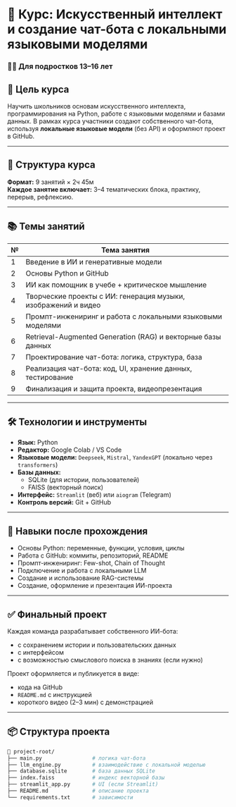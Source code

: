 # 📘 Курс: Искусственный интеллект и создание чат-бота с локальными языковыми моделями

### 👩‍💻 Для подростков 13–16 лет

## 🎯 Цель курса
Научить школьников основам искусственного интеллекта, программирования на Python, работе с языковыми моделями и базами данных. В рамках курса участники создают собственного чат-бота, используя **локальные языковые модели** (без API) и оформляют проект в GitHub.

---

## 🧩 Структура курса
**Формат:** 9 занятий × 2ч 45м  
**Каждое занятие включает:** 3–4 тематических блока, практику, перерыв, рефлексию.

---

## 📚 Темы занятий

| № | Тема занятия |
|---|--------------|
| 1 | Введение в ИИ и генеративные модели |
| 2 | Основы Python и GitHub |
| 3 | ИИ как помощник в учебе + критическое мышление |
| 4 | Творческие проекты с ИИ: генерация музыки, изображений и видео |
| 5 | Промпт-инжениринг и работа с локальными языковыми моделями |
| 6 | Retrieval-Augmented Generation (RAG) и векторные базы данных |
| 7 | Проектирование чат-бота: логика, структура, база |
| 8 | Реализация чат-бота: код, UI, хранение данных, тестирование |
| 9 | Финализация и защита проекта, видеопрезентация |

---

## 🛠️ Технологии и инструменты

- **Язык:** Python
- **Редактор:** Google Colab / VS Code
- **Языковые модели:** `Deepseek`, `Mistral`, `YandexGPT` (локально через `transformers`)
- **Базы данных:**
  - SQLite (для истории, пользователей)
  - FAISS (векторный поиск)
- **Интерфейс:** `Streamlit` (веб) или `aiogram` (Telegram)
- **Контроль версий:** Git + GitHub

---

## 🧠 Навыки после прохождения

- Основы Python: переменные, функции, условия, циклы
- Работа с GitHub: коммиты, репозиторий, README
- Промпт-инжениринг: Few-shot, Chain of Thought
- Подключение и работа с локальными LLM
- Создание и использование RAG-системы
- Создание, оформление и презентация ИИ-проекта

---

## ✅ Финальный проект

Каждая команда разрабатывает собственного ИИ-бота:  
- с сохранением истории и пользовательских данных  
- с интерфейсом  
- с возможностью смыслового поиска в знаниях (если нужно)

Проект оформляется и публикуется в виде:
- кода на GitHub
- `README.md` с инструкцией
- короткого видео (2–3 мин) с демонстрацией

---

## 📦 Структура проекта

```bash
📁 project-root/
├── main.py                # логика чат-бота
├── llm_engine.py          # взаимодействие с локальной моделью
├── database.sqlite        # база данных SQLite
├── index.faiss            # индекс векторной базы
├── streamlit_app.py       # UI (если Streamlit)
├── README.md              # описание проекта
└── requirements.txt       # зависимости
